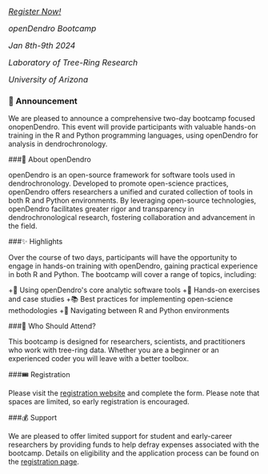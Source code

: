 <font size= "3">[*Register Now!*](https://docs.google.com/forms/d/e/1FAIpQLSf2ijN-X3eo9qA0ZCQYeRFDL2GVR3sHZvPp7uknwNd-05zGBg/viewform?usp=sf_link)</font>

<font size= "3">*openDendro Bootcamp*</font>

<font size= "3">*Jan 8th-9th 2024*</font>

<font size= "3">*Laboratory of Tree-Ring Research*</font>

<font size= "3">  *University of Arizona*</font>

### 📢 Announcement 

We are pleased to announce a comprehensive two-day bootcamp focused onopenDendro. This event will provide participants with valuable hands-on training in the R and Python programming languages, using openDendro for analysis in dendrochronology.

###🌲 About openDendro 

openDendro is an open-source framework for software tools used in dendrochronology. Developed to promote open-science practices, openDendro offers researchers a unified and curated collection of tools in both R and Python environments. By leveraging open-source technologies, openDendro facilitates greater rigor and transparency in dendrochronological research, fostering collaboration and advancement in the field.

###✨ Highlights

Over the course of two days, participants will have the opportunity to engage in hands-on training with openDendro, gaining practical experience in both R and Python. The bootcamp will cover a range of topics, including:

+🌳 Using openDendro's core analytic software tools
+🔧 Hands-on exercises and case studies
+📚 Best practices for implementing open-science methodologies
+🔄 Navigating between R and Python environments

###💼 Who Should Attend? 

This bootcamp is designed for researchers, scientists, and practitioners who work with tree-ring data. Whether you are a beginner or an experienced coder you will leave with a better toolbox.

###🎟️ Registration

Please visit the [registration website](https://docs.google.com/forms/d/e/1FAIpQLSf2ijN-X3eo9qA0ZCQYeRFDL2GVR3sHZvPp7uknwNd-05zGBg/viewform?usp=sf_link) and complete the form. Please note that spaces are limited, so early registration is encouraged.

###💰 Support 

We are pleased to offer limited support for student and early-career researchers by providing funds to help defray expenses associated with the bootcamp. Details on eligibility and the application process can be found on the [registration page](https://docs.google.com/forms/d/e/1FAIpQLSf2ijN-X3eo9qA0ZCQYeRFDL2GVR3sHZvPp7uknwNd-05zGBg/viewform?usp=sf_link).
